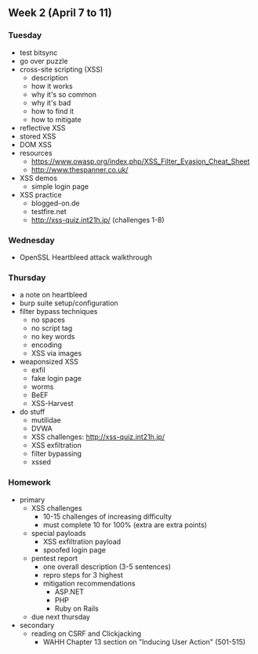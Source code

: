 ## Week 2 (April 7 to 11)
### Tuesday
- test bitsync
- go over puzzle
- cross-site scripting (XSS)
	- description
	- how it works
	- why it's so common
	- why it's bad
	- how to find it
	- how to mitigate
- reflective XSS
- stored XSS
- DOM XSS
- resources
	- https://www.owasp.org/index.php/XSS_Filter_Evasion_Cheat_Sheet
	- http://www.thespanner.co.uk/
- XSS demos
	- simple login page
- XSS practice
	- blogged-on.de
	- testfire.net
	- http://xss-quiz.int21h.jp/ (challenges 1-8)

### Wednesday
- OpenSSL Heartbleed attack walkthrough

### Thursday
- a note on heartbleed
- burp suite setup/configuration
- filter bypass techniques
	- no spaces
	- no script tag
	- no key words
	- encoding
	- XSS via images
- weaponsized XSS
	- exfil
	- fake login page
	- worms
	- BeEF
	- XSS-Harvest
- do stuff
	- mutilidae
	- DVWA
	- XSS challenges: http://xss-quiz.int21h.jp/
	- XSS exfiltration
	- filter bypassing
	- xssed
	
### Homework
- primary
	- XSS challenges
		- 10-15 challenges of increasing difficulty
		- must complete 10 for 100% (extra are extra points)
	- special payloads
		- XSS exfiltration payload
		- spoofed login page
	- pentest report
		- one overall description (3-5 sentences)
		- repro steps for 3 highest
		- mitigation recommendations
			- ASP.NET
			- PHP
			- Ruby on Rails
	- due next thursday
- secondary
	- reading on CSRF and Clickjacking
		- WAHH Chapter 13 section on "Inducing User Action" (501-515)